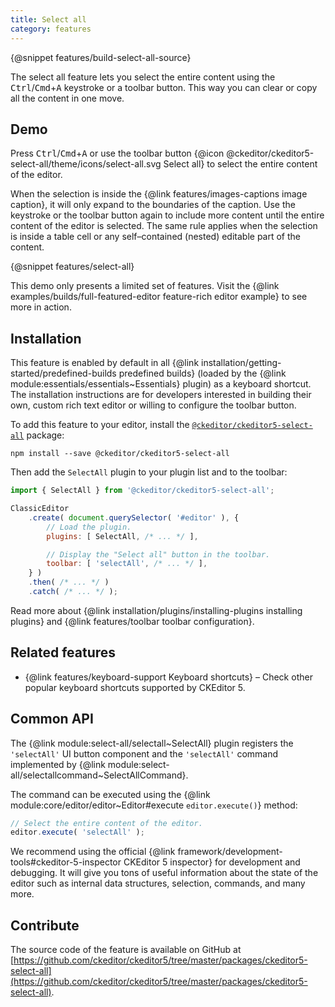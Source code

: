 ```yaml
---
title: Select all
category: features
---
```


{@snippet features/build-select-all-source}

The select all feature lets you select the entire content using the <kbd>Ctrl</kbd>/<kbd>Cmd</kbd>+<kbd>A</kbd> keystroke or a toolbar button. This way you can clear or copy all the content in one move.

## Demo

Press <kbd>Ctrl</kbd>/<kbd>Cmd</kbd>+<kbd>A</kbd> or use the toolbar button {@icon @ckeditor/ckeditor5-select-all/theme/icons/select-all.svg Select all} to select the entire content of the editor.

<info-box>
	When the selection is inside the {@link features/images-captions image caption}, it will only expand to the boundaries of the caption. Use the keystroke or the toolbar button again to include more content until the entire content of the editor is selected. The same rule applies when the selection is inside a table cell or any self–contained (nested) editable part of the content.
</info-box>

{@snippet features/select-all}

<info-box info>
	This demo only presents a limited set of features. Visit the {@link examples/builds/full-featured-editor feature-rich editor example} to see more in action.
</info-box>

## Installation

<info-box info>
	This feature is enabled by default in all {@link installation/getting-started/predefined-builds predefined builds} (loaded by the {@link module:essentials/essentials~Essentials} plugin) as a keyboard shortcut. The installation instructions are for developers interested in building their own, custom rich text editor or willing to configure the toolbar button.
</info-box>

To add this feature to your editor, install the [`@ckeditor/ckeditor5-select-all`](https://www.npmjs.com/package/@ckeditor/ckeditor5-select-all) package:

```
npm install --save @ckeditor/ckeditor5-select-all
```

Then add the `SelectAll` plugin to your plugin list and to the toolbar:

```js
import { SelectAll } from '@ckeditor/ckeditor5-select-all';

ClassicEditor
	.create( document.querySelector( '#editor' ), {
		// Load the plugin.
		plugins: [ SelectAll, /* ... */ ],

		// Display the "Select all" button in the toolbar.
		toolbar: [ 'selectAll', /* ... */ ],
	} )
	.then( /* ... */ )
	.catch( /* ... */ );
```

<info-box info>
	Read more about {@link installation/plugins/installing-plugins installing plugins} and {@link features/toolbar toolbar configuration}.
</info-box>

## Related features

* {@link features/keyboard-support Keyboard shortcuts} &ndash; Check other popular keyboard shortcuts supported by CKEditor 5.

## Common API

The {@link module:select-all/selectall~SelectAll} plugin registers the `'selectAll'` UI button component and the `'selectAll'` command implemented by {@link module:select-all/selectallcommand~SelectAllCommand}.

The command can be executed using the {@link module:core/editor/editor~Editor#execute `editor.execute()`} method:

```js
// Select the entire content of the editor.
editor.execute( 'selectAll' );
```

<info-box>
	We recommend using the official {@link framework/development-tools#ckeditor-5-inspector CKEditor 5 inspector} for development and debugging. It will give you tons of useful information about the state of the editor such as internal data structures, selection, commands, and many more.
</info-box>

## Contribute

The source code of the feature is available on GitHub at [https://github.com/ckeditor/ckeditor5/tree/master/packages/ckeditor5-select-all](https://github.com/ckeditor/ckeditor5/tree/master/packages/ckeditor5-select-all).

